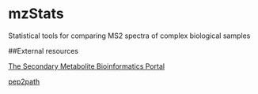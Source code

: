 # mzStats
Statistical tools for comparing MS2 spectra of complex biological samples

##External resources

[The Secondary Metabolite Bioinformatics Portal](http://www.secondarymetabolites.org/)

[pep2path](http://pep2path.sourceforge.net/)
